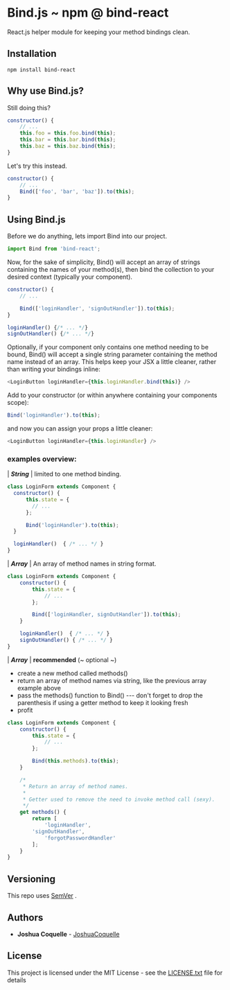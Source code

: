 # Bind.js ~ npm @ bind-react

React.js helper module for keeping your method bindings clean.

## Installation

```
npm install bind-react
```

## Why use Bind.js?
Still doing this?

```js
constructor() {
	// ...
    this.foo = this.foo.bind(this);
    this.bar = this.bar.bind(this);
    this.baz = this.baz.bind(this);
}
```

Let's try this instead.

```js
constructor() {
	// ...
    Bind(['foo', 'bar', 'baz']).to(this);
}
```

## Using Bind.js

Before we do anything, lets import Bind into our project.

```js
import Bind from 'bind-react';
```

Now, for the sake of simplicity, Bind() will accept an array of strings containing the names of your method(s), then bind the collection to your desired context (typically your component).

```js
constructor() {
    // ...

    Bind(['loginHandler', 'signOutHandler']).to(this);
}

loginHandler() {/* ... */}
signOutHandler() {/* ... */}
```

Optionally, if your component only contains one method needing to be bound, Bind() will accept a single string parameter containing the method name instead of an array. This helps keep your JSX a little cleaner, rather than writing your bindings inline:

```js
<LoginButton loginHandler={this.loginHandler.bind(this)} />
```
Add to your constructor (or within anywhere containing your components scope):
```js
Bind('loginHandler').to(this);
```

and now you can assign your props a little cleaner:

```js
<LoginButton loginHandler={this.loginHandler} />
```

### examples overview:

| ***String*** | limited to one method binding.
```js
class LoginForm extends Component {
  constructor() {
      this.state = {
      	// ...
      };

      Bind('loginHandler').to(this);
  }

  loginHandler()  { /* ... */ }
}
```

| ***Array*** | An array of method names in string format.
```js
class LoginForm extends Component {
    constructor() {
        this.state = {
      	    // ...
        };

        Bind(['loginHandler, signOutHandler']).to(this);
    }

    loginHandler()  { /* ... */ }
    signOutHandler() { /* ... */ }
}

```

| ***Array*** | **recommended** (~ optional ~)
* create a new method called methods()
* return an array of method names via string, like the previous array example above
* pass the methods() function to Bind() --- don't forget to drop the parenthesis if using a getter method to keep it looking fresh
* profit

```js
class LoginForm extends Component {
    constructor() {
        this.state = {
      	    // ...
        };

        Bind(this.methods).to(this);
    }

    /*
     * Return an array of method names.
     *
     * Getter used to remove the need to invoke method call (sexy).
     */
    get methods() {
        return [
            'loginHandler',
	    'signOutHandler',
            'forgotPasswordHandler'
        ];
    }
}
```


## Versioning

This repo uses [SemVer](http://semver.org/) .

## Authors

* **Joshua Coquelle** - [JoshuaCoquelle](https://github.com/JoshuaCoquelle)

## License

This project is licensed under the MIT License - see the [LICENSE.txt](LICENSE.txt) file for details
